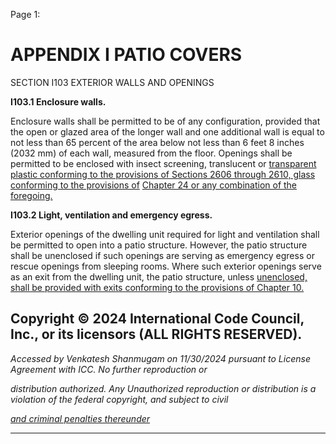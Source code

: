 Page 1:

# APPENDIX I PATIO COVERS

 SECTION I103
 EXTERIOR WALLS AND OPENINGS


**I103.1 Enclosure walls.**


Enclosure walls shall be permitted to be of any configuration, provided that the open or glazed area of the longer wall and
one additional wall is equal to not less than 65 percent of the area below not less than 6 feet 8 inches (2032 mm) of each
wall, measured from the floor. Openings shall be permitted to be enclosed with insect screening, translucent or
[transparent plastic conforming to the provisions of Sections 2606 through 2610, glass conforming to the provisions of](http://codes.iccsafe.org/#VACC2021P1_Ch26_Sec2606)
[Chapter 24 or any combination of the foregoing.](http://codes.iccsafe.org/#VACC2021P1_Ch24)


**I103.2 Light, ventilation and emergency egress.**


Exterior openings of the dwelling unit required for light and ventilation shall be permitted to open into a patio structure.
However, the patio structure shall be unenclosed if such openings are serving as emergency egress or rescue openings
from sleeping rooms. Where such exterior openings serve as an exit from the dwelling unit, the patio structure, unless
[unenclosed, shall be provided with exits conforming to the provisions of Chapter 10.](http://codes.iccsafe.org/#VACC2021P1_Ch10)

## Copyright © 2024 International Code Council, Inc., or its licensors (ALL RIGHTS RESERVED).

_Accessed by Venkatesh Shanmugam on 11/30/2024 pursuant to License Agreement with ICC. No further reproduction or_

_distribution authorized. Any Unauthorized reproduction or distribution is a violation of the federal copyright, and subject to civil_

_[and criminal penalties thereunder](http://codes.iccsafe.org/content/VACC2021P1/appendix-i-patio-covers#VACC2021P1_AppxI_SecI103)_


-----




